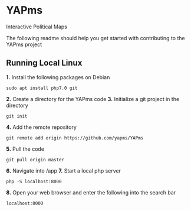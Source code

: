 # YAPms
Interactive Political Maps

The following readme should help you get started with contributing to the YAPms project

## Running Local Linux
**1.** Install the following packages on Debian
```
sudo apt install php7.0 git
```
**2.** Create a directory for the YAPms code
**3.** Initialize a git project in the directory
```
git init
```
**4.** Add the remote repository
```
git remote add origin https://github.com/yapms/YAPms
```
**5.** Pull the code
```
git pull origin master
```
**6.** Navigate into /app
**7.** Start a local php server
```
php -S localhost:8000
```
**8.** Open your web browser and enter the following into the search bar
```
localhost:8000
```
